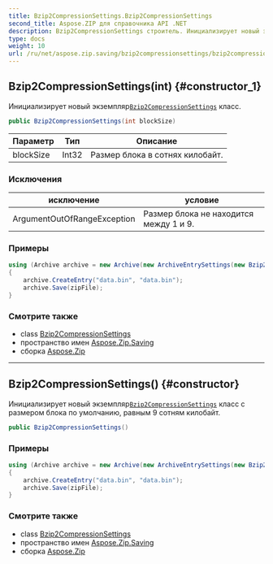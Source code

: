 ```yaml
---
title: Bzip2CompressionSettings.Bzip2CompressionSettings
second_title: Aspose.ZIP для справочника API .NET
description: Bzip2CompressionSettings строитель. Инициализирует новый экземплярBzip2CompressionSettings класс.
type: docs
weight: 10
url: /ru/net/aspose.zip.saving/bzip2compressionsettings/bzip2compressionsettings/
---
```

## Bzip2CompressionSettings(int) {#constructor_1}

Инициализирует новый экземпляр[`Bzip2CompressionSettings`](../) класс.

```csharp
public Bzip2CompressionSettings(int blockSize)
```

| Параметр | Тип | Описание |
| --- | --- | --- |
| blockSize | Int32 | Размер блока в сотнях килобайт. |

### Исключения

| исключение | условие |
| --- | --- |
| ArgumentOutOfRangeException | Размер блока не находится между 1 и 9. |

### Примеры

```csharp
using (Archive archive = new Archive(new ArchiveEntrySettings(new Bzip2CompressionSettings(1))))
{
    archive.CreateEntry("data.bin", "data.bin");
    archive.Save(zipFile);
}
```

### Смотрите также

* class [Bzip2CompressionSettings](../)
* пространство имен [Aspose.Zip.Saving](../../bzip2compressionsettings/)
* сборка [Aspose.Zip](../../../)

---

## Bzip2CompressionSettings() {#constructor}

Инициализирует новый экземпляр[`Bzip2CompressionSettings`](../) класс с размером блока по умолчанию, равным 9 сотням килобайт.

```csharp
public Bzip2CompressionSettings()
```

### Примеры

```csharp
using (Archive archive = new Archive(new ArchiveEntrySettings(new Bzip2CompressionSettings())))
{
    archive.CreateEntry("data.bin", "data.bin");
    archive.Save(zipFile);
}
```

### Смотрите также

* class [Bzip2CompressionSettings](../)
* пространство имен [Aspose.Zip.Saving](../../bzip2compressionsettings/)
* сборка [Aspose.Zip](../../../)


